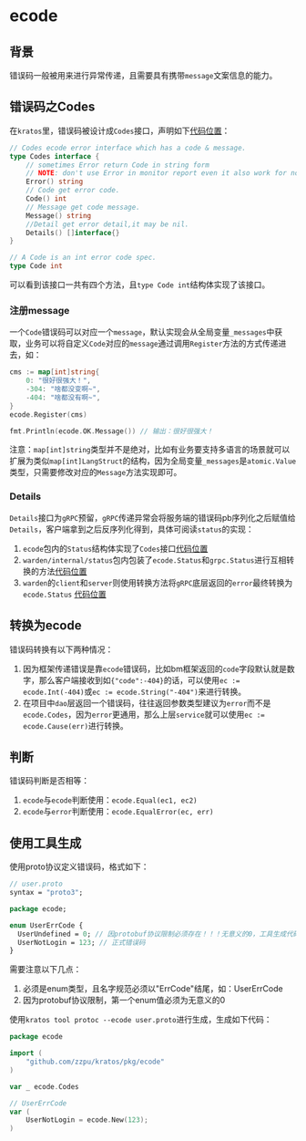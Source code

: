 # ecode

## 背景
错误码一般被用来进行异常传递，且需要具有携带`message`文案信息的能力。

## 错误码之Codes

在`kratos`里，错误码被设计成`Codes`接口，声明如下[代码位置](https://github.com/zzpu/kratos/blob/master/pkg/ecode/ecode.go)：

```go
// Codes ecode error interface which has a code & message.
type Codes interface {
	// sometimes Error return Code in string form
	// NOTE: don't use Error in monitor report even it also work for now
	Error() string
	// Code get error code.
	Code() int
	// Message get code message.
	Message() string
	//Detail get error detail,it may be nil.
	Details() []interface{}
}

// A Code is an int error code spec.
type Code int
```

可以看到该接口一共有四个方法，且`type Code int`结构体实现了该接口。

### 注册message

一个`Code`错误码可以对应一个`message`，默认实现会从全局变量`_messages`中获取，业务可以将自定义`Code`对应的`message`通过调用`Register`方法的方式传递进去，如：

```go
cms := map[int]string{
    0: "很好很强大！",
    -304: "啥都没变啊~",
    -404: "啥都没有啊~",
}
ecode.Register(cms)

fmt.Println(ecode.OK.Message()) // 输出：很好很强大！
```

注意：`map[int]string`类型并不是绝对，比如有业务要支持多语言的场景就可以扩展为类似`map[int]LangStruct`的结构，因为全局变量`_messages`是`atomic.Value`类型，只需要修改对应的`Message`方法实现即可。

### Details

`Details`接口为`gRPC`预留，`gRPC`传递异常会将服务端的错误码pb序列化之后赋值给`Details`，客户端拿到之后反序列化得到，具体可阅读`status`的实现：
1. `ecode`包内的`Status`结构体实现了`Codes`接口[代码位置](https://github.com/zzpu/kratos/blob/master/pkg/ecode/status.go)
2. `warden/internal/status`包内包装了`ecode.Status`和`grpc.Status`进行互相转换的方法[代码位置](https://github.com/zzpu/kratos/blob/master/pkg/net/rpc/warden/internal/status/status.go)
3. `warden`的`client`和`server`则使用转换方法将`gRPC`底层返回的`error`最终转换为`ecode.Status` [代码位置](https://github.com/zzpu/kratos/blob/master/pkg/net/rpc/warden/client.go#L162)

## 转换为ecode

错误码转换有以下两种情况：
1. 因为框架传递错误是靠`ecode`错误码，比如bm框架返回的`code`字段默认就是数字，那么客户端接收到如`{"code":-404}`的话，可以使用`ec := ecode.Int(-404)`或`ec := ecode.String("-404")`来进行转换。
2. 在项目中`dao`层返回一个错误码，往往返回参数类型建议为`error`而不是`ecode.Codes`，因为`error`更通用，那么上层`service`就可以使用`ec := ecode.Cause(err)`进行转换。

## 判断

错误码判断是否相等：
1. `ecode`与`ecode`判断使用：`ecode.Equal(ec1, ec2)`
2. `ecode`与`error`判断使用：`ecode.EqualError(ec, err)`

## 使用工具生成

使用proto协议定义错误码，格式如下：

```proto
// user.proto
syntax = "proto3";

package ecode;

enum UserErrCode { 
  UserUndefined = 0; // 因protobuf协议限制必须存在！！！无意义的0，工具生成代码时会忽略该参数
  UserNotLogin = 123; // 正式错误码
}
```

需要注意以下几点：

1. 必须是enum类型，且名字规范必须以"ErrCode"结尾，如：UserErrCode
2. 因为protobuf协议限制，第一个enum值必须为无意义的0

使用`kratos tool protoc --ecode user.proto`进行生成，生成如下代码：

```go
package ecode

import (
    "github.com/zzpu/kratos/pkg/ecode"
)

var _ ecode.Codes

// UserErrCode
var (
    UserNotLogin = ecode.New(123);
)
```
